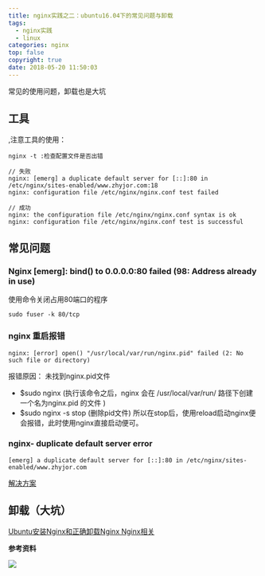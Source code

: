```yaml
---
title: nginx实践之二：ubuntu16.04下的常见问题与卸载
tags:
  - nginx实践
  - linux
categories: nginx
top: false
copyright: true
date: 2018-05-20 11:50:03
---
```

常见的使用问题，卸载也是大坑
<!--more-->
## 工具
,注意工具的使用：
```
nginx -t :检查配置文件是否出错

// 失败
nginx: [emerg] a duplicate default server for [::]:80 in /etc/nginx/sites-enabled/www.zhyjor.com:18
nginx: configuration file /etc/nginx/nginx.conf test failed

// 成功
nginx: the configuration file /etc/nginx/nginx.conf syntax is ok
nginx: configuration file /etc/nginx/nginx.conf test is successful
```


## 常见问题
### Nginx [emerg]: bind() to 0.0.0.0:80 failed (98: Address already in use)

使用命令关闭占用80端口的程序
 
```
sudo fuser -k 80/tcp
```

### nginx 重启报错

```
nginx: [error] open() "/usr/local/var/run/nginx.pid" failed (2: No such file or directory)

```
报错原因：
未找到nginx.pid文件

* $sudo nginx (执行该命令之后，nginx 会在 /usr/local/var/run/ 路径下创建一个名为nginx.pid 的文件 )
* $sudo nginx -s stop (删除pid文件)
所以在stop后，使用reload启动nginx便会报错，此时使用nginx直接启动便可。

### nginx- duplicate default server error

```
[emerg] a duplicate default server for [::]:80 in /etc/nginx/sites-enabled/www.zhyjor.com
```

[解决方案](https://stackoverflow.com/questions/30973774/nginx-duplicate-default-server-error)


## 卸载（大坑）
[Ubuntu安装Nginx和正确卸载Nginx Nginx相关](https://www.cnblogs.com/zhaoyingjie/p/6840616.html)


**参考资料**
[]()

![](http://oankigr4l.bkt.clouddn.com/wexin.png)